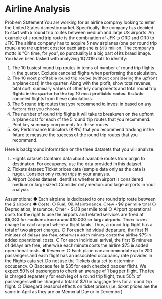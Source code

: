 # Airline Analysis
Problem Statement
You are working for an airline company looking to enter the United States domestic market.
Specifically, the company has decided to start with 5 round trip routes between medium and
large US airports. An example of a round trip route is the combination of JFK to ORD and ORD
to JFK. The airline company has to acquire 5 new airplanes (one per round trip route) and the
upfront cost for each airplane is $90 million. The company’s motto is “On time, for you”, so
punctuality is a big part of its brand image.
You have been tasked with analyzing 1Q2019 data to identify:
1. The 10 busiest round trip routes in terms of number of round trip flights in the quarter.
Exclude canceled flights when performing the calculation.
2. The 10 most profitable round trip routes (without considering the upfront airplane cost) in
the quarter. Along with the profit, show total revenue, total cost, summary values of
other key components and total round trip flights in the quarter for the top 10 most
profitable routes. Exclude canceled flights from these calculations.
3. The 5 round trip routes that you recommend to invest in based on any factors that you
choose.
4. The number of round trip flights it will take to breakeven on the upfront airplane cost for
each of the 5 round trip routes that you recommend. Print key summary components for
these routes.
5. Key Performance Indicators (KPI’s) that you recommend tracking in the future to
measure the success of the round trip routes that you recommend.

Here is background information on the three datasets that you will analyze:
1. Flights dataset: Contains data about available routes from origin to destination. For
occupancy, use the data provided in this dataset.
2. Tickets dataset: Ticket prices data (sample data only as the data is huge). Consider
only round trips in your analysis.
3. Airport Codes dataset: Identifies whether an airport is considered medium or large
sized. Consider only medium and large airports in your analysis.

Assumptions:
● Each airplane is dedicated to one round trip route between the 2 airports
● Costs:
    ○ Fuel, Oil, Maintenance, Crew - $8 per mile total
    ○ Depreciation, Insurance, Other - $1.18 per mile total
    ○ Airport operational costs for the right to use the airports and related services are fixed at $5,000 for medium airports and $10,000 for large airports. There is one charge for each airport where a flight lands. Thus, a round trip flight has a total of two airport charges.
    ○ For each individual departure, the first 15 minutes of delays are free, otherwise each minute costs the airline $75 in added operational costs.
    ○ For each individual arrival, the first 15 minutes of delays are free, otherwise each minute costs the airline $75 in added operational costs.
● Revenue:
    ○ Each plane can accommodate up to 200 passengers and each flight has an associated occupancy rate provided in the Flights data set. Do not use the Tickets data set to determine occupancy.
    ○ Baggage fee is $35 for each checked bag per flight. We expect 50% of passengers to check an average of 1 bag per flight. The fee is charged separately for each leg of a round trip flight, thus 50% of passengers will be charged a total of $70 in baggage fees for a round trip flight.
    ○ Disregard seasonal effects on ticket prices (i.e. ticket prices are the same in April as they are on Memorial Day or in December)
